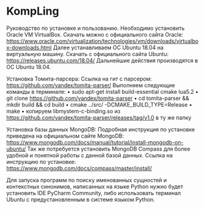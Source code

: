 # KompLing

Руководство по установке и пользованию.
Необходимо установить Oracle VM VirtualBox. Скачать можно с официального сайта Oracle: https://www.oracle.com/virtualization/technologies/vm/downloads/virtualbox-downloads.html 
Далее устанавливаем ОС Ubuntu 18.04 на виртуальную машину. Скачать с официального сайта Ubuntu: https://releases.ubuntu.com/18.04/
Дальнейшие действия производятся в ОС Ubuntu 18.04.

Установка Томита-парсера: 
Ссылка на гит с парсером: https://github.com/yandex/tomita-parser/
Выполняем следующие команды в терминале:
•	sudo apt-get install build-essential cmake lua5.2
•	git clone https://github.com/yandex/tomita-parser
•	cd tomita-parser && mkdir build && cd build
•	cmake ../src/ -DCMAKE_BUILD_TYPE=Release
•	make
•	копируем libmystem-c-binding.so из https://github.com/yandex/tomita-parser/releases/tag/v1.0 в ту же папку

Установка базы данных MongoDB:
Подробная инструкция по установке приведена на официальном сайте MongoDB: https://www.mongodb.com/docs/manual/tutorial/install-mongodb-on-ubuntu/
Так же потребуется установить MongoDB Compass для более удобной и понятной работы с данной базой данных.
Ссылка на инструкцию по установке:   
https://www.mongodb.com/docs/compass/master/install/ 

Для запуска программ по поиску именованных сущностей и контекстных синонимов, написанных на языке Python нужно будет установить IDE PyCharm Community, либо использовать терминал Ubuntu с предустановленным в системе языком Python.
